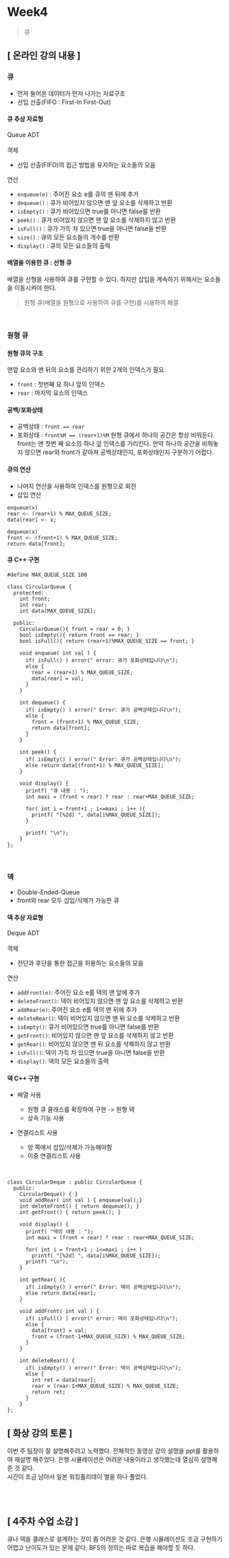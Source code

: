 # Week4
> 큐

## [ 온라인 강의 내용 ]
### 큐
+ 먼저 들어온 데이터가 먼저 나가는 자료구조
+ 선입 선출(FIFO : First-In First-Out)

#### 큐 추상 자료형
Queue ADT<br/><br/>
객체
+ 선입 선출(FIFO)의 접근 방법을 유지하는 요소들의 모음

연산
+ `enqueue(e)` : 주어진 요소 e를 큐의 맨 뒤에 추가
+ `dequeue()` : 큐가 비어있지 않으면 맨 앞 요소를 삭제하고 반환
+ `isEmpty()` : 큐가 비어있으면 true를 아니면 false를 반환
+ `peek()` : 큐가 비어있지 않으면 맨 앞 요소를 삭제하지 않고 반환
+ `isFull()` : 큐가 가득 차 있으면 true을 아니면 false을 반환
+ `size()` : 큐의 모든 요소들의 개수를 반환
+ `display()` : 큐의 모든 요소들의 출력

#### 배열을 이용한 큐 : 선형 큐
배열을 선형을 사용하여 큐를 구현할 수 있다. 하지만 삽입을 계속하기 위해서는 요소들을 이동시켜야 한다.<br/>
> 원형 큐(배열을 원형으로 사용하여 큐를 구현)를 시용하여 해결

<br/>

### 원형 큐
#### 원형 큐의 구조
맨앞 요소와 맨 뒤의 요소를 관리하기 위한 2개의 인덱스가 필요
+ `front` : 첫번째 요 하나 앞의 인덱스
+ `rear` : 마지막 요소의 인덱스

#### 공백/포화상태
+ 공백상태 : `front == rear`
+ 포화상태 : `front%M == (rear+1)%M`
원형 큐에서 하나의 공간은 항상 비워둔다. <br/>
front는 맨 첫번 째 요소의 하나 앞 인덱스를 가리킨다. 만약 하나의 공간을 비워놓지 않으면 rear와 front가 같아져 공백상태인지, 포화상태인지 구분하기 어렵다.

#### 큐의 연산
+ 나머지 연산을 사용하여 인덱스를 원형으로 회전
+ 삽입 연산
```
enqueue(x)
rear <- (rear+1) % MAX_QUEUE_SIZE;
data[rear] <- x;
```

```
dequeue(x)
front <- (front+1) % MAX_QUEUE_SIZE;
return data[front];
```

#### 큐 C++ 구현
```
#define MAX_QUEUE_SIZE 100

class CircularQueue {
  protected:
    int front; 	
    int rear; 	
    int data[MAX_QUEUE_SIZE]; 

  public:
    CircularQueue(){ front = rear = 0; }
    bool isEmpty(){ return front == rear; }
    bool isFull(){ return (rear+1)%MAX_QUEUE_SIZE == front; }

    void enqueue( int val ) { 
      if( isFull() ) error(" error: 큐가 포화상태입니다\n");
      else {
        rear = (rear+1) % MAX_QUEUE_SIZE;
        data[rear] = val;
      }
    }
    
    int dequeue() { 	
      if( isEmpty() ) error(" Error: 큐가 공백상태입니다\n");
      else {
        front = (front+1) % MAX_QUEUE_SIZE;
        return data[front];
      }
    }
    
    int peek() { 		
      if( isEmpty() ) error(" Error: 큐가 공백상태입니다\n");
      else return data[(front+1) % MAX_QUEUE_SIZE];
    }
    
    void display() { 	
      printf( "큐 내용 : ");
      int maxi = (front < rear) ? rear : rear+MAX_QUEUE_SIZE;
      
      for( int i = front+1 ; i<=maxi ; i++ ){
        printf( "[%2d] ", data[i%MAX_QUEUE_SIZE]);
      }
      
      printf( "\n");
    }
};

```

<br/>

### 덱
+ Double-Ended-Queue
+ front와 rear 모두 삽입/삭제가 가능한 큐

#### 덱 추상 자료형
Deque ADT<br/><br/>
객체
+ 전단과 후단을 통한 접근을 허용하는 요소들의 모음

연산
+ `addFront(e)`: 주어진 요소 e를 덱의 맨 앞에 추가
+ `deleteFront()`: 덱이 비어있지 않으면 맨 앞 요소를 삭제하고 반환
+ `addRear(e)`: 주어진 요소 e를 덱의 맨 뒤에 추가
+ `deleteRear()`: 덱이 비어있지 않으면 맨 뒤 요소를 삭제하고 반환
+ `isEmpty()`: 큐가 비어있으면 true를 아니면 false를 반환
+ `getFront()`: 비어있지 않으면 맨 앞 요소를 삭제하지 않고 반환
+ `getRear()`: 비어있지 않으면 맨 뒤 요소를 삭제하지 않고 반환
+ `isFull()`: 덱이 가득 차 있으면 true을 아니면 false을 반환
+ `display()`: 덱의 모든 요소들의 출력

#### 덱 C++ 구현
+ 배열 사용
  - 원형 큐 클래스를 확장하여 구현 -> 원형 덱
  - 상속 기능 사용

+ 연결리스트 사용
  - 양 쪽에서 삽입/삭제가 가능해야함
  - 이중 연결리스트 사용
<br/>

```
class CircularDeque : public CircularQueue {
  public:
    CircularDeque() { }
    void addRear( int val ) { enqueue(val);} 
    int deleteFront() { return dequeue(); } 
    int getFront() { return peek(); } 

    void display() { 	
      printf( "덱의 내용 : "); 
      int maxi = (front < rear) ? rear : rear+MAX_QUEUE_SIZE;
      
      for( int i = front+1 ; i<=maxi ; i++ )
        printf( "[%2d] ", data[i%MAX_QUEUE_SIZE]);
      printf( "\n");
    }

    int getRear( ){ 
      if( isEmpty() ) error(" Error: 덱이 공백상태입니다\n");
      else return data[rear];
    }
    
    void addFront( int val ) {
      if( isFull() ) error(" error: 덱이 포화상태입니다\n");
      else {
        data[front] = val;
        front = (front-1+MAX_QUEUE_SIZE) % MAX_QUEUE_SIZE;
      }
    }
    
    int deleteRear() {
      if( isEmpty() ) error(" Error: 덱이 공백상태입니다\n");
      else {
        int ret = data[rear];
        rear = (rear-1+MAX_QUEUE_SIZE) % MAX_QUEUE_SIZE;
        return ret;
      }
    }
};
```

## [ 화상 강의 토론 ]
이번 주 팀장이 잘 설명해주려고 노력했다. 전체적인 동영상 강의 설명을 ppt를 활용하여 재설명 해주었다. 은행 시뮬레이션은 어려운 내용이라고 생각했는데 열심히 설명해 준 것 같다.<br/>
시간이 조금 남아서 일본 워킹홀리데이 썰을 하나 풀었다.

<br/>
<br/>

## [ 4주차 수업 소감 ]
큐나 덱을 클래스로 설계하는 것이 좀 어려운 것 같다. 은행 시뮬레이션도 조금 구현하기 어렵고 난이도가 있는 문제 같다. BFS의 정의는 따로 복습을 해야할 듯 하다.
